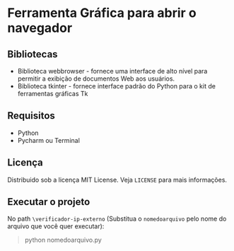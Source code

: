 # Ferramenta Gráfica para abrir o navegador
## Bibliotecas
- Biblioteca webbrowser - fornece uma interface de alto nível para permitir a exibição de documentos Web aos usuários.
- Biblioteca tkinter - fornece interface padrão do Python para o kit de ferramentas gráficas Tk

## Requisitos
- Python
- Pycharm ou Terminal

## Licença
Distribuido sob a licença MIT License. Veja `LICENSE` para mais informações.

## Executar o projeto
No path `\verificador-ip-externo` (Substitua o `nomedoarquivo` pelo nome do arquivo que você quer executar):
>python nomedoarquivo.py
